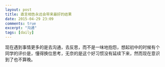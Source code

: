 ```yaml
---
layout: post
title: 直言相告永远会带来最好的结果
date: 2015-04-29 23:09
comments: true
excerpt: "沟通"
tags: [daily]
---
```

现在遇到事情更多的是去沟通，去反思，而不是一味地抱怨，想起初中的时候有个同学的评价是，懂得换位思考，无奈的是这个好习惯没有延续下来，然而现在意识到了也不算晚。
